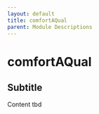 ```yaml
---
layout: default
title: comfortAQual
parent: Module Descriptions
---
```


# comfortAQual
## Subtitle
Content tbd